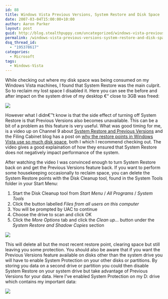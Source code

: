 ```yaml
---
id: 88
title: Windows Vista Previous Versions, System Restore and Disk Space
date: 2007-03-04T15:00:00+10:00
author: Aaron Parker
layout: post
guid: http://blog.stealthpuppy.com/uncategorized/windows-vista-previous-versions-system-restore-and-disk-space
permalink: /windows-vista-previous-versions-system-restore-and-disk-space/
dsq_thread_id:
  - "195378617"
categories:
  - Microsoft
tags:
  - Windows-Vista
---
```

While checking out where my disk space was being consumed on my Windows Vista machines, I found that System Restore was the main culprit. So to reclaim my lost space I disabled it. Here you can see the before and after impact on the system drive of my desktop €“ close to 3GB was freed:

<img border="0" src="{{site.baseurl}}.com/media/2007/03/1000.14.1076.DiskSpace.png" /> 

However what I didn€™t know is that the side effect of turning off System Restore is that Previous Versions also becomes unavailable. This can be a bit of a problem as this feature is very useful. What was good timing for me, is a video up on Channel 9 about [System Restore and Previous Versions](http://channel9.msdn.com/Showpost.aspx?postid=286303) and the Filing Cabinet blog has a post on [why the restore points in Windows Vista use so much disk space](http://blogs.technet.com/filecab/archive/2007/03/03/why-do-restore-points-in-windows-vista-use-so-much-disk-space.aspx), both I which I recommend checking out. The video gives a good explaination of how they ensured that System Restore does not negatively impact performance of the system.

After watching the video I was convinced enough to turn System Restore back on and get the Previous Versions feature back. If you want to perform some housekeeping occasionally to reclaim space, you can delete the System Restore points with the Disk Cleanup tool, found in the System Tools folder in your Start Menu:

  1. Start the Disk Cleanup tool from _Start Menu_ / _All Programs_ / _System Tools_
  2. Click the button labelled _Files from all users on this computer_
  3. You will be prompted by UAC to continue
  4. Choose the drive to scan and click OK
  5. Click the _More Options_ tab and click the _Clean up..._ button under the _System Restore and Shadow Copies_ section

<img border="0" src="{{site.baseurl}}.com/media/2007/03/1000.14.1078.DiskCleanupforVista2.png" /> 

This will delete all but the most recent restore point, clearing space but still leaving you some protection. You should also be aware that if you want the Previous Versions feature available on disks other than the system drive you will have to enable System Protection on your other disks or partitions. By storing you data on a second drive or partition you could then disable System Restore on your system drive but take advantage of Previous Versions for your data. Here I've enabled System Protection on my D: drive which contains my important data:

<img border="0" src="{{site.baseurl}}.com/media/2007/03/1000.14.1080.RestorePoints.png" />